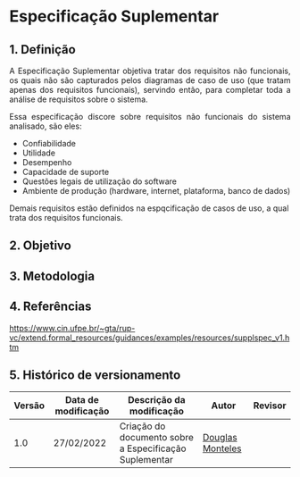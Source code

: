 # Especificação Suplementar

## 1. Definição

<p style="text-align: justify">
  A Especificação Suplementar objetiva tratar dos requisitos não funcionais, os quais não são capturados pelos diagramas de caso de uso (que tratam apenas dos requisitos funcionais), servindo então, para completar toda a análise de requisitos sobre o sistema.
</p>

<p style="text-align: justify">
  Essa especificação discore sobre requisitos não funcionais do sistema analisado, são eles: 

  <ul>
    <li>Confiabilidade</li>
    <li>Utilidade</li>
    <li>Desempenho</li>
    <li>Capacidade de suporte</li>
    <li>Questões legais de utilização do software</li>
    <li>Ambiente de produção (hardware, internet, plataforma, banco de dados)</li>
  </ul> 

  Demais requisitos estão definidos na espqcificação de casos de uso, a qual trata dos requisitos funcionais.
</p>

## 2. Objetivo

## 3. Metodologia

## 4. Referências

https://www.cin.ufpe.br/~gta/rup-vc/extend.formal_resources/guidances/examples/resources/supplspec_v1.htm

## 5. Histórico de versionamento

|Versão|Data de modificação|Descrição da modificação|Autor| Revisor|
|-|-|-|-|-|
|1.0|27/02/2022|Criação do documento sobre a Especificação Suplementar|[Douglas Monteles](https://github.com/douglasmonteles)||